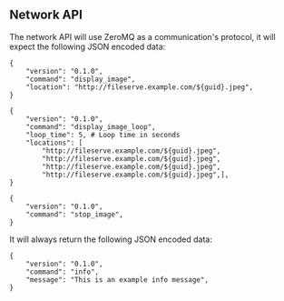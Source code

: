 ## Network API

The network API will use ZeroMQ as a communication's protocol, it will expect
the following JSON encoded data:

```
{
    "version": "0.1.0",
    "command": "display_image",
    "location": "http://fileserve.example.com/${guid}.jpeg",
}
```
```
{
    "version": "0.1.0",
    "command": "display_image_loop",
    "loop_time": 5, # Loop time in seconds
    "locations": [
        "http://fileserve.example.com/${guid}.jpeg",
        "http://fileserve.example.com/${guid}.jpeg",
        "http://fileserve.example.com/${guid}.jpeg",
        "http://fileserve.example.com/${guid}.jpeg",],
}
```
```
{
    "version": "0.1.0",
    "command": "stop_image",
}
```

It will always return the following JSON encoded data:
```
{
    "version": "0.1.0",
    "command": "info",
    "message": "This is an example info message",
}
```